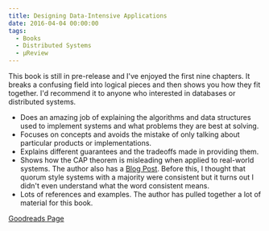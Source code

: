 ```yaml
---
title: Designing Data-Intensive Applications
date: 2016-04-04 00:00:00
tags:
  - Books
  - Distributed Systems
  - μReview
---
```

This book is still in pre-release and I've enjoyed the first nine chapters.  It breaks a confusing field into logical pieces and then shows you how they fit together.  I'd recommend it to anyone who interested in databases or distributed systems.

- Does an amazing job of explaining the algorithms and data structures used to implement systems and what problems they are best at solving.
- Focuses on concepts and avoids the mistake of only talking about particular products or implementations.
- Explains different guarantees and the tradeoffs made in providing them.
- Shows how the CAP theorem is misleading when applied to real-world systems.  The author also has a [Blog Post](https://martin.kleppmann.com/2015/05/11/please-stop-calling-databases-cp-or-ap.html).  Before this, I thought that quorum style systems with a majority were consistent but it turns out I didn't even understand what the word consistent means.
- Lots of references and examples.  The author has pulled together a lot of material for this book.

[Goodreads Page](https://www.goodreads.com/book/show/23463279-designing-data-intensive-applications?utm_medium=api&utm_source=blog_book)